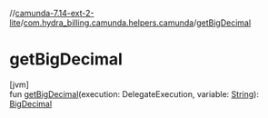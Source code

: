 //[camunda-7.14-ext-2-lite](../../index.md)/[com.hydra_billing.camunda.helpers.camunda](index.md)/[getBigDecimal](get-big-decimal.md)

# getBigDecimal

[jvm]\
fun [getBigDecimal](get-big-decimal.md)(execution: DelegateExecution, variable: [String](https://kotlinlang.org/api/latest/jvm/stdlib/kotlin/-string/index.html)): [BigDecimal](https://docs.oracle.com/javase/8/docs/api/java/math/BigDecimal.html)
